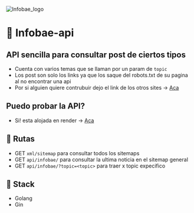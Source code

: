 ![Infobae_logo](https://user-images.githubusercontent.com/68082746/163064760-34ec0f9f-0ad1-4c06-81aa-235acaf0b99e.svg)

# 🤖 Infobae-api

## API sencilla para consultar post de ciertos tipos

- Cuenta con varios temas que se llaman por un param de `topic`
- Los post son solo los links ya que los saque del robots.txt de su pagina al no encontrar una api
- Por si alguien quiere contrubuir dejo el link de los otros sites -> [Aca](https://www.infobae.com/robots.txt)

## Puedo probar la API?

- Si! esta alojada en render -> [Aca](https://noticias.jonathan.com.ar)

## 🚧 Rutas

- GET `xml/sitemap` para consultar todos los sitemaps
- GET `api/infobae/` para consultar la ultima noticia en el sitemap general
- GET `api/infobae/?topic=<topic>` para traer x topic expecifico

## 🧰 Stack

- Golang
- Gin
